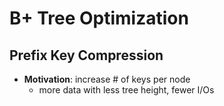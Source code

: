 # B+ Tree Optimization
## Prefix Key Compression
- **Motivation**: increase # of keys per node
	- more data with less tree height, fewer I/Os